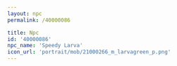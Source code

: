 ```yaml
---
layout: npc
permalink: /40000086

title: Npc
id: '40000086'
npc_name: 'Speedy Larva'
icon_url: 'portrait/mob/21000266_m_larvagreen_p.png'
---
```

